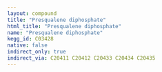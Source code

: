 ```yaml
---
layout: compound
title: "Presqualene diphosphate"
html_title: "Presqualene diphosphate"
name: "Presqualene diphosphate"
kegg_id: C03428
native: false
indirect_only: true
indirect_via: C20411 C20412 C20433 C20434 C20435
---
```

